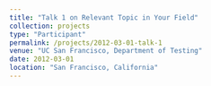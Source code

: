 ```yaml
---
title: "Talk 1 on Relevant Topic in Your Field"
collection: projects
type: "Participant"
permalink: /projects/2012-03-01-talk-1
venue: "UC San Francisco, Department of Testing"
date: 2012-03-01
location: "San Francisco, California"
---
```

